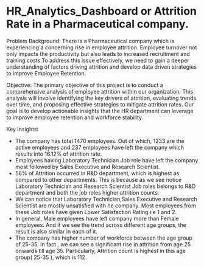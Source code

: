# HR_Analytics_Dashboard or Attrition Rate in a Pharmaceutical company. 
Problem Background:
There is a Pharmaceutical company which is experiencing a concerning rise in employee attrition. Employee turnover not only impacts the productivity but also leads to increased recruitment and training costs.To address this issue effectively, we need to gain a deeper understanding of factors driving attrition and develop data driven strategies to improve Employee Retention.

Objective:
The primary objective of this project is to conduct a comprehensive analysis of employee attrition within our organization. This analysis will involve identifying the key drivers of attrition, evaluating trends over time, and proposing effective strategies to mitigate attrition rates. Our goal is to develop actionable insights that the HR department can leverage to improve employee retention and workforce stability.

Key Insights:
- The company has total 1470 employees. Out of which, 1233 are the active employees and 237 employees have left the company which results into 16.12% of attrition rate.
- Employees having Laboratory Technician Job role have left the company most followed by Sales Executive and Research Scientist.
- 56% of Attrition occurred in R&D department, which is highest as compared to other departments. This is because as we see notice Laboratory Technician and Research Scientist Job roles belongs to R&D department and both the job roles higher attrition counts.
- We can notice that Laboratory Technician,Sales Executive and Research Scientist are mostly unsatisfied with he company. Most employees from these Job roles have given Lower Satisfaction Rating i.e 1 and 2.
- In general, Male employees have left company more than Female employees. And if we see the trend across different age groups, the result is also similar in each of it.
- The company has higher number of workforce between the age group of 25-35. In fact , we can see a significant rise in attrition from age 25 onwards till age 35. Particularly, Attrition count is highest in this age group( 25-35 ), which is 112.
